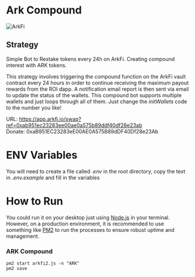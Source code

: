 # Ark Compound
![ArkFi](https://www.arkfi.io/img/og_image.png)


## Strategy 
Simple Bot to Restake tokens every 24h on ArkFi. Creating compound interest with ARK tokens. 

This strategy involves triggering the compound function on the ArkFi vault contract every 24 hours in order to continue receiving the maximum payout rewards from the ROI dapp. A notification email report is then sent via email to update the status of the wallets. This compound bot supports multiple wallets and just loops through all of them. Just change the *initWallets* code to the number you like!  

URL: https://app.arkfi.io/swap?ref=0xab951ec23283ee00ae0a575b89ddf40df28e23ab \
Donate: 0xaB951EC23283eE00AE0A575B89dDF40Df28e23Ab

# ENV Variables 
You will need to create a file called *.env* in the root directory, copy the text in *.env.example* and fill in the variables 


# How to Run 
You could run it on your desktop just using [Node.js](https://github.com/nodejs/node) in your terminal. However, on a production environment, it is recommended to use something like [PM2](https://github.com/Unitech/pm2) to run the processes to ensure robust uptime and management. 

### ARK Compound
```
pm2 start arkfi2.js -n "ARK"
pm2 save

```
